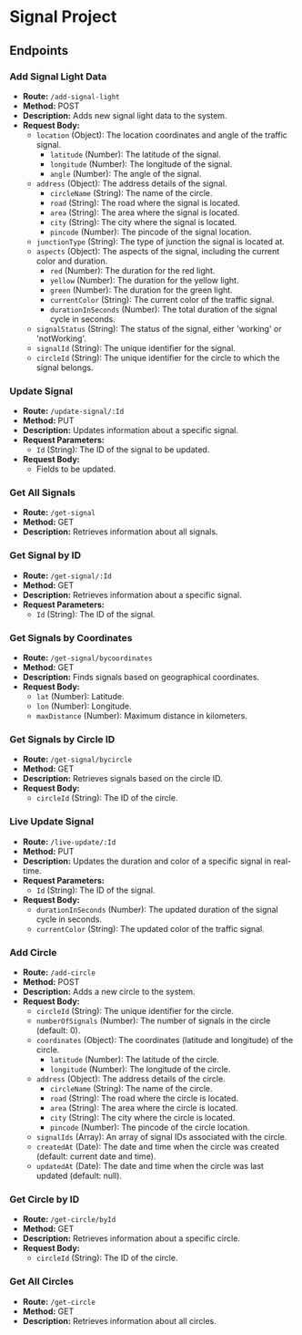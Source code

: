 # Signal Project

## Endpoints

### Add Signal Light Data

- **Route:** `/add-signal-light`
- **Method:** POST
- **Description:** Adds new signal light data to the system.
- **Request Body:**
  - `location` (Object): The location coordinates and angle of the traffic signal.
    - `latitude` (Number): The latitude of the signal.
    - `longitude` (Number): The longitude of the signal.
    - `angle` (Number): The angle of the signal.
  - `address` (Object): The address details of the signal.
    - `circleName` (String): The name of the circle.
    - `road` (String): The road where the signal is located.
    - `area` (String): The area where the signal is located.
    - `city` (String): The city where the signal is located.
    - `pincode` (Number): The pincode of the signal location.
  - `junctionType` (String): The type of junction the signal is located at.
  - `aspects` (Object): The aspects of the signal, including the current color and duration.
    - `red` (Number): The duration for the red light.
    - `yellow` (Number): The duration for the yellow light.
    - `green` (Number): The duration for the green light.
    - `currentColor` (String): The current color of the traffic signal.
    - `durationInSeconds` (Number): The total duration of the signal cycle in seconds.
  - `signalStatus` (String): The status of the signal, either 'working' or 'notWorking'.
  - `signalId` (String): The unique identifier for the signal.
  - `circleId` (String): The unique identifier for the circle to which the signal belongs.

### Update Signal

- **Route:** `/update-signal/:Id`
- **Method:** PUT
- **Description:** Updates information about a specific signal.
- **Request Parameters:**
  - `Id` (String): The ID of the signal to be updated.
- **Request Body:**
  - Fields to be updated.

### Get All Signals

- **Route:** `/get-signal`
- **Method:** GET
- **Description:** Retrieves information about all signals.

### Get Signal by ID

- **Route:** `/get-signal/:Id`
- **Method:** GET
- **Description:** Retrieves information about a specific signal.
- **Request Parameters:**
  - `Id` (String): The ID of the signal.

### Get Signals by Coordinates

- **Route:** `/get-signal/bycoordinates`
- **Method:** GET
- **Description:** Finds signals based on geographical coordinates.
- **Request Body:**
  - `lat` (Number): Latitude.
  - `lon` (Number): Longitude.
  - `maxDistance` (Number): Maximum distance in kilometers.

### Get Signals by Circle ID

- **Route:** `/get-signal/bycircle`
- **Method:** GET
- **Description:** Retrieves signals based on the circle ID.
- **Request Body:**
  - `circleId` (String): The ID of the circle.

### Live Update Signal

- **Route:** `/live-update/:Id`
- **Method:** PUT
- **Description:** Updates the duration and color of a specific signal in real-time.
- **Request Parameters:**
  - `Id` (String): The ID of the signal.
- **Request Body:**
  - `durationInSeconds` (Number): The updated duration of the signal cycle in seconds.
  - `currentColor` (String): The updated color of the traffic signal.

### Add Circle

- **Route:** `/add-circle`
- **Method:** POST
- **Description:** Adds a new circle to the system.
- **Request Body:**
  - `circleId` (String): The unique identifier for the circle.
  - `numberOfSignals` (Number): The number of signals in the circle (default: 0).
  - `coordinates` (Object): The coordinates (latitude and longitude) of the circle.
    - `latitude` (Number): The latitude of the circle.
    - `longitude` (Number): The longitude of the circle.
  - `address` (Object): The address details of the circle.
    - `circleName` (String): The name of the circle.
    - `road` (String): The road where the circle is located.
    - `area` (String): The area where the circle is located.
    - `city` (String): The city where the circle is located.
    - `pincode` (Number): The pincode of the circle location.
  - `signalIds` (Array): An array of signal IDs associated with the circle.
  - `createdAt` (Date): The date and time when the circle was created (default: current date and time).
  - `updatedAt` (Date): The date and time when the circle was last updated (default: null).

### Get Circle by ID

- **Route:** `/get-circle/byId`
- **Method:** GET
- **Description:** Retrieves information about a specific circle.
- **Request Body:**
  - `circleId` (String): The ID of the circle.

### Get All Circles

- **Route:** `/get-circle`
- **Method:** GET
- **Description:** Retrieves information about all circles.

